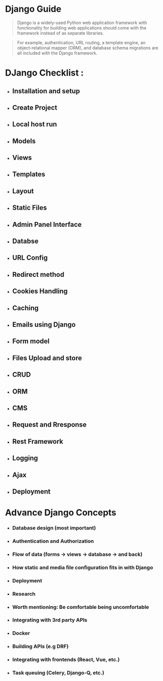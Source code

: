 # Django Guide

> Django is a widely-used Python web application framework with functionality for building web applications should come with the framework instead of as separate libraries.

>For example, authentication, URL routing, a template engine, an object-relational mapper (ORM), and database schema migrations are all included with the Django framework.

# DJango Checklist :

- ## Installation and setup

- ## Create Project

- ## Local host run

- ## Models

- ## Views

- ## Templates

- ## Layout

- ## Static Files

- ## Admin Panel Interface

- ## Databse

- ## URL Config

- ## Redirect method

- ## Cookies Handling

- ## Caching

- ## Emails using Django

- ## Form model

- ## Files Upload and store

- ## CRUD

- ## ORM

- ## CMS

- ## Request and Rresponse

- ## Rest Framework

- ## Logging

- ## Ajax

- ## Deployment


# Advance Django Concepts

- ### Database design (most important)
- ### Authentication and Authorization
- ### Flow of data (forms → views → database → and back)
- ### How static and media file configuration fits in with Django
- ### Deployment
- ### Research
- ### Worth mentioning: Be comfortable being uncomfortable


- ### Integrating with 3rd party APIs
- ### Docker
- ### Building APIs (e.g DRF)
- ### Integrating with frontends (React, Vue, etc.)
- ### Task queuing (Celery, Django-Q, etc.)